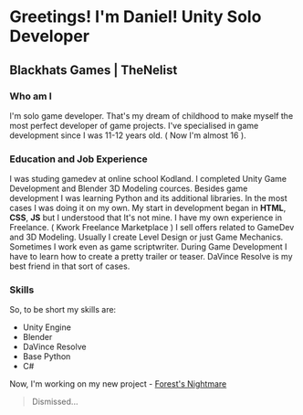 # Greetings! I'm Daniel! Unity Solo Developer 
## Blackhats Games | TheNelist

### **Who am I**

I'm solo game developer. That's my dream of childhood to make myself the most perfect developer of game projects.
I've specialised in game development since I was 11-12 years old. ( Now I'm almost 16 ).

### **Education and Job Experience**
I was studing gamedev at online school Kodland. I completed Unity Game Development and Blender 3D Modeling cources. Besides game development I was learning 
Python and its additional libraries. In the most cases I was doing it on my own. My start in development began in **HTML**, **CSS**, **JS** but I understood that It's not mine.
I have my own experience in Freelance. ( Kwork Freelance Marketplace )
I sell offers related to GameDev and 3D Modeling. Usually I create Level Design or just Game Mechanics. Sometimes I work even as game scriptwriter. 
During Game Development I have to learn how to create a pretty trailer or teaser. DaVince Resolve is my best friend in that sort of cases.

### **Skills**
So, to be short my skills are:
 - Unity Engine
 - Blender
 - DaVince Resolve
 - Base Python
 - C#

Now, I'm working on my new project - [Forest's Nightmare](https://gamejolt.com/games/forest_nightmare/914621)
> Dismissed...




